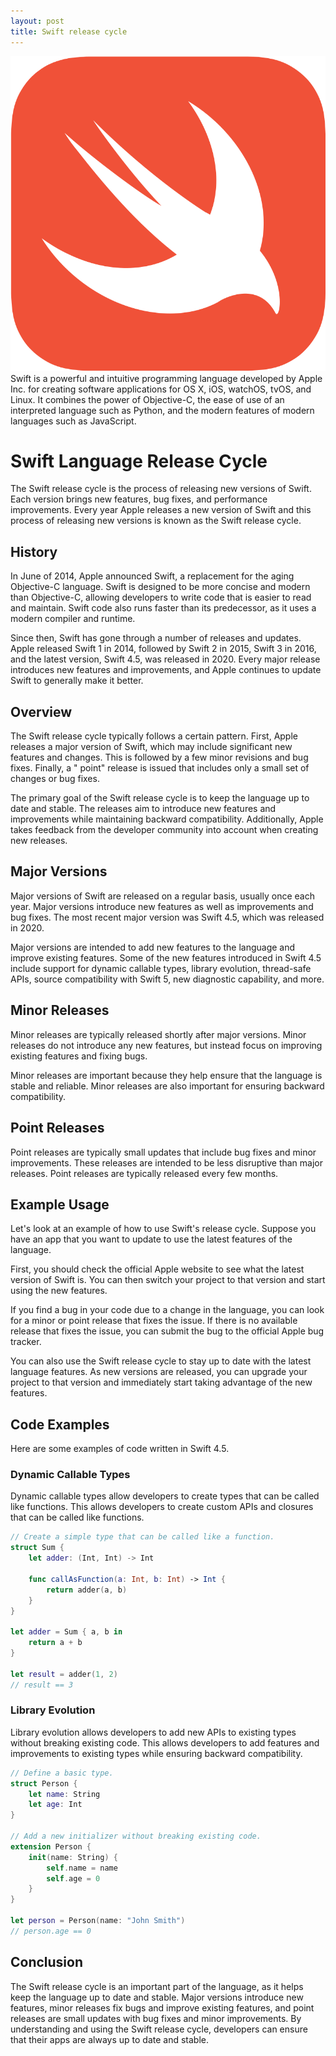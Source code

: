 ```yaml
---
layout: post
title: Swift release cycle
---
```

<div class="row">
    <div class="col-sm-2">
        <img src="/images/swift-logo.png" alt="swift logo"/>
    </div>
    <div class="col-sm-10">
       Swift is a powerful and intuitive programming language developed by Apple Inc. for creating software applications for OS X, iOS, watchOS, tvOS, and Linux. It combines the power of Objective-C, the ease of use of an interpreted language such as Python, and the modern features of modern languages such as JavaScript.
    </div>
</div>


<meta property="og:title" content="Swift Release Cycle">
<meta property="og:description" content="An overview of the Swift programming language's release cycle, detailing its history, major versions, minor releases, and point releases, along with code examples demonstrating new features.">
<meta property="og:type" content="article">
<meta property="og:url" content="https://blog.released.info/2022/12/01/swift-release-cycle.html">
<meta property="og:image" content="https://blog.released.info/images/swift-logo.png">
<meta property="article:author" content="Released.info Blog Team">
<meta property="article:published_time" content="2022-12-01">


# Swift Language Release Cycle

The Swift release cycle is the process of releasing new versions of Swift. Each version brings new features, bug fixes,
and performance improvements. Every year Apple releases a new version of Swift and this process of releasing new
versions is known as the Swift release cycle.

## History

In June of 2014, Apple announced Swift, a replacement for the aging Objective-C language. Swift is designed to be more
concise and modern than Objective-C, allowing developers to write code that is easier to read and maintain. Swift code
also runs faster than its predecessor, as it uses a modern compiler and runtime.

Since then, Swift has gone through a number of releases and updates. Apple released Swift 1 in 2014, followed by Swift 2
in 2015, Swift 3 in 2016, and the latest version, Swift 4.5, was released in 2020. Every major release introduces new
features and improvements, and Apple continues to update Swift to generally make it better.

## Overview

The Swift release cycle typically follows a certain pattern. First, Apple releases a major version of Swift, which may
include significant new features and changes. This is followed by a few minor revisions and bug fixes. Finally, a "
point" release is issued that includes only a small set of changes or bug fixes.

The primary goal of the Swift release cycle is to keep the language up to date and stable. The releases aim to introduce
new features and improvements while maintaining backward compatibility. Additionally, Apple takes feedback from the
developer community into account when creating new releases.

## Major Versions

Major versions of Swift are released on a regular basis, usually once each year. Major versions introduce new features
as well as improvements and bug fixes. The most recent major version was Swift 4.5, which was released in 2020.

Major versions are intended to add new features to the language and improve existing features. Some of the new features
introduced in Swift 4.5 include support for dynamic callable types, library evolution, thread-safe APIs, source
compatibility with Swift 5, new diagnostic capability, and more.

## Minor Releases

Minor releases are typically released shortly after major versions. Minor releases do not introduce any new features,
but instead focus on improving existing features and fixing bugs.

Minor releases are important because they help ensure that the language is stable and reliable. Minor releases are also
important for ensuring backward compatibility.

## Point Releases

Point releases are typically small updates that include bug fixes and minor improvements. These releases are intended to
be less disruptive than major releases. Point releases are typically released every few months.

## Example Usage

Let's look at an example of how to use Swift's release cycle. Suppose you have an app that you want to update to use the
latest features of the language.

First, you should check the official Apple website to see what the latest version of Swift is. You can then switch your
project to that version and start using the new features.

If you find a bug in your code due to a change in the language, you can look for a minor or point release that fixes the
issue. If there is no available release that fixes the issue, you can submit the bug to the official Apple bug tracker.

You can also use the Swift release cycle to stay up to date with the latest language features. As new versions are
released, you can upgrade your project to that version and immediately start taking advantage of the new features.

## Code Examples

Here are some examples of code written in Swift 4.5.

### Dynamic Callable Types

Dynamic callable types allow developers to create types that can be called like functions. This allows developers to
create custom APIs and closures that can be called like functions.

```swift
// Create a simple type that can be called like a function.
struct Sum {
    let adder: (Int, Int) -> Int

    func callAsFunction(a: Int, b: Int) -> Int {
        return adder(a, b)
    }
}

let adder = Sum { a, b in
    return a + b
}

let result = adder(1, 2)
// result == 3
```

### Library Evolution

Library evolution allows developers to add new APIs to existing types without breaking existing code. This allows
developers to add features and improvements to existing types while ensuring backward compatibility.

```swift
// Define a basic type.
struct Person {
    let name: String
    let age: Int
}

// Add a new initializer without breaking existing code.
extension Person {
    init(name: String) {
        self.name = name
        self.age = 0
    }
}

let person = Person(name: "John Smith")
// person.age == 0
```

## Conclusion

The Swift release cycle is an important part of the language, as it helps keep the language up to date and stable. Major
versions introduce new features, minor releases fix bugs and improve existing features, and point releases are small
updates with bug fixes and minor improvements. By understanding and using the Swift release cycle, developers can ensure
that their apps are always up to date and stable.

